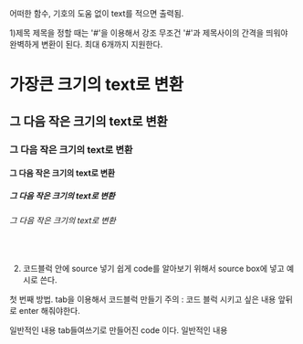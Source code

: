 어떠한 함수, 기호의 도움 없이 text를 적으면 출력됨.


1)제목
제목을 정할 때는 '#'을 이용해서 강조
무조건 '#'과 제목사이의 간격을 띄워야 완벽하게 변환이 된다. 최대 6개까지 지원한다.

# 가장큰 크기의 text로 변환 
## 그 다음 작은 크기의 text로 변환 
### 그 다음 작은 크기의 text로 변환 
#### 그 다음 작은 크기의 text로 변환 
##### 그 다음 작은 크기의 text로 변환 
###### 그 다음 작은 크기의 text로 변환 

​

2) 코드블럭 안에 source 넣기
쉽게 code를 알아보기 위해서 source box에 넣고 예시로 쓴다. 

첫 번째 방법.
tab을 이용해서 코드블럭 만들기
주의 : 코드 블럭 시키고 싶은 내용 앞뒤로 enter 해줘야한다.

일반적인 내용 
  tab들여쓰기로 만들어진 code 이다.
일반적인 내용 